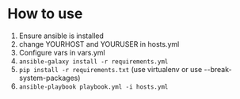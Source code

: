 # How to use
1. Ensure ansible is installed
2. change YOURHOST and YOURUSER in hosts.yml
3. Configure vars in vars.yml
4. `ansible-galaxy install -r requirements.yml`
5. `pip install -r requirements.txt` (use virtualenv or use --break-system-packages)
6. `ansible-playbook playbook.yml -i hosts.yml`
